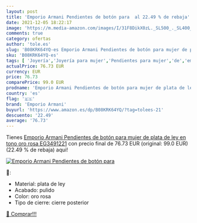 ```yaml
---
layout: post
title: 'Emporio Armani Pendientes de botón para  al 22.49 % de rebaja'
date: 2021-12-05 18:22:17
image: 'https://m.media-amazon.com/images/I/31F8DikX0zL._SL500_._SL400_.jpg'
comments: true
category: ofertas
author: 'tole.es'
slug: 'B08KRK64YQ-es Emporio Armani Pendientes de botón para mujer de plata de...'
sku: 'B08KRK64YQ-es'
tags: [ 'Joyería','Joyería para mujer','Pendientes para mujer','de','emporio armani','ley','plata', ]
actualPrice: 76.73 EUR
currency: EUR
price: 76.73
comparePrice: 99.0 EUR
prodname: 'Emporio Armani Pendientes de botón para mujer de plata de ley en tono oro rosa  EG3491221'
country: 'es'
flag: '🇪🇸'
brand: 'Emporio Armani'
buyurl: 'https://www.amazon.es/dp/B08KRK64YQ/?tag=tolees-21'
descuento: '22.49'
average: '76.73'
---
```


Tienes [Emporio Armani Pendientes de botón para mujer de plata de ley en tono oro rosa  EG3491221](https://www.amazon.es/dp/B08KRK64YQ/?tag=tolees-21) con precio final de  76.73 EUR (original: 99.0 EUR) (22.49 %  de rebaja) aqui!

[![Emporio Armani Pendientes de botón para ](https://m.media-amazon.com/images/I/31F8DikX0zL._SL500_._SL400_.jpg)](https://www.amazon.es/dp/B08KRK64YQ/?tag=tolees-21)

🔎:

- Material: plata de ley
- Acabado: pulido
- Color: oro rosa
- Tipo de cierre: cierre posterior

[🛒 Comprar!!!](https://www.amazon.es/dp/B08KRK64YQ/?tag=tolees-21)
